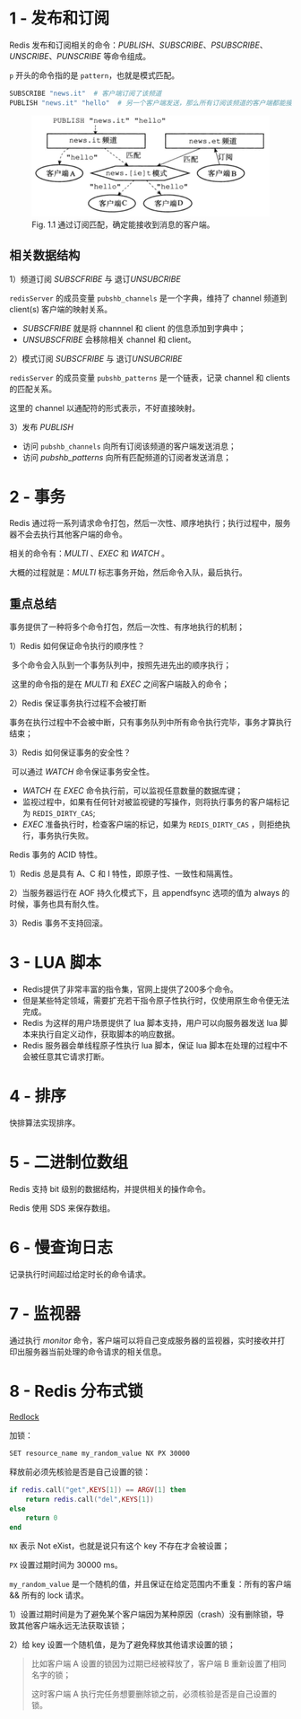 # 1 - 发布和订阅

Redis 发布和订阅相关的命令：*PUBLISH*、*SUBSCRIBE*、*PSUBSCRIBE*、*UNSCRIBE*、*PUNSCRIBE* 等命令组成。

`p` 开头的命令指的是 `pattern`，也就是模式匹配。

```bash
SUBSCRIBE "news.it"  # 客户端订阅了该频道
PUBLISH "news.it" "hello"  # 另一个客户端发送，那么所有订阅该频道的客户端都能接收到该消息
```
<figure>
  <img src=Redis设计与实现.assets/image-20211004103927988.png alt="img" style="zoom:80%;">
  <figcaption>Fig. 1.1 通过订阅匹配，确定能接收到消息的客户端。</figcaption>
</figure>



## 相关数据结构

1）频道订阅 *SUBSCFRIBE* 与 退订*UNSUBCRIBE*

`redisServer` 的成员变量 `pubshb_channels` 是一个字典，维持了 channel 频道到 client(s) 客户端的映射关系。

* *SUBSCFRIBE* 就是将 channnel 和 client 的信息添加到字典中；
* *UNSUBSCFRIBE* 会移除相关 channel  和 client。

2）模式订阅 *SUBSCFRIBE* 与 退订*UNSUBCRIBE*

`redisServer` 的成员变量 `pubshb_patterns` 是一个链表，记录 channel 和 clients 的匹配关系。

这里的 channel 以通配符的形式表示，不好直接映射。

3）发布 *PUBLISH*

* 访问 `pubshb_channels` 向所有订阅该频道的客户端发送消息；
* 访问 *pubshb_patterns* 向所有匹配频道的订阅者发送消息；



#  2 - 事务

Redis 通过将一系列请求命令打包，然后一次性、顺序地执行；执行过程中，服务器不会去执行其他客户端的命令。

相关的命令有：*MULTI* 、*EXEC* 和 *WATCH* 。

大概的过程就是：*MULTI* 标志事务开始，然后命令入队，最后执行。

## 重点总结

事务提供了一种将多个命令打包，然后一次性、有序地执行的机制；

1）Redis 如何保证命令执行的顺序性？

​	多个命令会入队到一个事务队列中，按照先进先出的顺序执行；

​	这里的命令指的是在 *MULTI* 和 *EXEC* 之间客户端敲入的命令；

2）Redis 保证事务执行过程不会被打断

​	事务在执行过程中不会被中断，只有事务队列中所有命令执行完毕，事务才算执行结束；

3）Redis 如何保证事务的安全性？

​	可以通过 *WATCH* 命令保证事务安全性。

* *WATCH* 在 *EXEC* 命令执行前，可以监视任意数量的数据库键；
* 监视过程中，如果有任何针对被监视键的写操作，则将执行事务的客户端标记为 `REDIS_DIRTY_CAS`;
* *EXEC* 准备执行时，检查客户端的标记，如果为 `REDIS_DIRTY_CAS` ，则拒绝执行，事务执行失败。

Redis  事务的 ACID 特性。

1）Redis 总是具有 A、C 和 I 特性，即原子性、一致性和隔离性。

2）当服务器运行在 AOF 持久化模式下，且 appendfsync 选项的值为 always 的时候，事务也具有耐久性。

3）Redis 事务不支持回滚。



# 3 - LUA 脚本

* Redis提供了非常丰富的指令集，官网上提供了200多个命令。
* 但是某些特定领域，需要扩充若干指令原子性执行时，仅使用原生命令便无法完成。
* Redis 为这样的用户场景提供了 lua 脚本支持，用户可以向服务器发送 lua 脚本来执行自定义动作，获取脚本的响应数据。
* Redis 服务器会单线程原子性执行 lua 脚本，保证 lua 脚本在处理的过程中不会被任意其它请求打断。



# 4 - 排序

快排算法实现排序。



# 5 - 二进制位数组

Redis 支持 bit  级别的数据结构，并提供相关的操作命令。

Redis 使用 SDS 来保存数组。



# 6 - 慢查询日志

记录执行时间超过给定时长的命令请求。



# 7 - 监视器

通过执行 *monitor* 命令，客户端可以将自己变成服务器的监视器，实时接收并打印出服务器当前处理的命令请求的相关信息。



# 8 - Redis 分布式锁

[Redlock](https://redis.io/topics/distlock)

加锁：

```bash
SET resource_name my_random_value NX PX 30000
```

释放前必须先核验是否是自己设置的锁：

```lua
if redis.call("get",KEYS[1]) == ARGV[1] then
    return redis.call("del",KEYS[1])
else
    return 0
end
```

`NX` 表示 Not eXist，也就是说只有这个 key  不存在才会被设置；

`PX` 设置过期时间为 30000 ms。

`my_random_value` 是一个随机的值，并且保证在给定范围内不重复：所有的客户端 && 所有的 lock 请求。

1）设置过期时间是为了避免某个客户端因为某种原因（crash）没有删除锁，导致其他客户端永远无法获取该锁；

2）给 key 设置一个随机值，是为了避免释放其他请求设置的锁；

> 比如客户端 A 设置的锁因为过期已经被释放了，客户端 B 重新设置了相同名字的锁；
>
> 这时客户端 A 执行完任务想要删除锁之前，必须核验是否是自己设置的锁。
